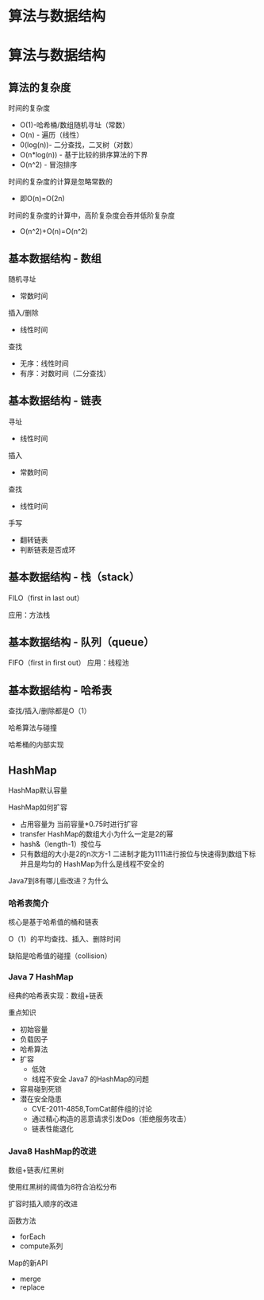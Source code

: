 # 算法与数据结构


<!--more-->

# 算法与数据结构
## 算法的复杂度
时间的复杂度
- O(1)-哈希桶/数组随机寻址（常数）
- O(n) - 遍历（线性）
- 0(log(n))- 二分查找，二叉树（对数）
- O(n*log(n)) - 基于比较的排序算法的下界
- O(n^2) - 冒泡排序

时间的复杂度的计算是忽略常数的
- 即O(n)=O(2n)

时间的复杂度的计算中，高阶复杂度会吞并低阶复杂度
- O(n^2)+O(n)=O(n^2)

## 基本数据结构 - 数组
随机寻址
- 常数时间

插入/删除
- 线性时间

查找
- 无序：线性时间
- 有序：对数时间（二分查找）

## 基本数据结构 - 链表
寻址
- 线性时间

插入
- 常数时间

查找
- 线性时间

手写
- 翻转链表
- 判断链表是否成环
## 基本数据结构 - 栈（stack）
FILO（first in last out）

应用：方法栈

## 基本数据结构 - 队列（queue）

FIFO（first in first out）
应用：线程池

## 基本数据结构 - 哈希表
查找/插入/删除都是O（1）

哈希算法与碰撞

哈希桶的内部实现
## HashMap
HashMap默认容量

HashMap如何扩容
- 占用容量为 当前容量*0.75时进行扩容
- transfer
HashMap的数组大小为什么一定是2的幂
- hash&（length-1）按位与
- 只有数组的大小是2的n次方-1 二进制才能为1111进行按位与快速得到数组下标并且是均匀的
HashMap为什么是线程不安全的

Java7到8有哪儿些改进？为什么

### 哈希表简介
核心是基于哈希值的桶和链表

O（1）的平均查找、插入、删除时间

缺陷是哈希值的碰撞（collision）

### Java 7 HashMap
经典的哈希表实现：数组+链表

重点知识
- 初始容量
- 负载因子
- 哈希算法
- 扩容
    - 低效
    - 线程不安全
Java7 的HashMap的问题
- 容易碰到死锁
- 潜在安全隐患
    - CVE-2011-4858,TomCat邮件组的讨论
     - 通过精心构造的恶意请求引发Dos（拒绝服务攻击）
     - 链表性能退化
### Java8 HashMap的改进
数组+链表/红黑树

使用红黑树的阈值为8符合泊松分布

扩容时插入顺序的改进

函数方法
- forEach
- compute系列

Map的新API
- merge
- replace
    
